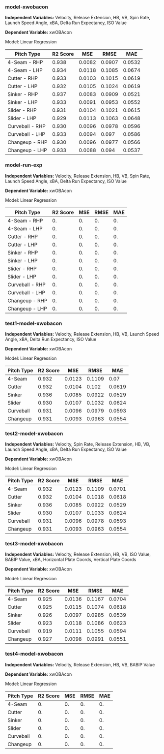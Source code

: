 ### model-xwobacon
**Independent Variables:** Velocity, Release Extension, HB, VB, Spin Rate, Launch Speed Angle, xBA, Delta Run Expectancy, ISO Value

**Dependent Variable:** xwOBAcon

Model: Linear Regression

|Pitch Type       |R2 Score  |MSE       |RMSE       |MAE        |  
|--               |---       |--        |---        |---        |
|4-Seam - RHP     |0.938     |0.0082    |0.0907     |0.0532     |
|4-Seam - LHP     |0.934     |0.0118    |0.1085     |0.0674     |
|Cutter - RHP     |0.933     |0.0103    |0.1015     |0.0619     |
|Cutter - LHP     |0.932     |0.0105    |0.1024     |0.0619     |
|Sinker - RHP     |0.937     |0.0083    |0.0909     |0.0521     |
|Sinker - LHP     |0.933     |0.0091    |0.0953     |0.0552     |
|Slider - RHP     |0.931     |0.0104    |0.1021     |0.0615     |
|Slider - LHP     |0.929     |0.0113    |0.1063     |0.0648     |
|Curveball - RHP  |0.930     |0.0096    |0.0978     |0.0596     |
|Curveball - LHP  |0.933     |0.0094    |0.097      |0.0586     |
|Changeup - RHP   |0.930     |0.0096    |0.0977     |0.0566     |
|Changeup - LHP   |0.933     |0.0088    |0.094      |0.0537     |


### model-run-exp
**Independent Variables:** Velocity, Release Extension, HB, VB, Spin Rate, Launch Speed Angle, xBA, Delta Run Expectancy, ISO Value

**Dependent Variable:** xwOBAcon

Model: Linear Regression

|Pitch Type       |R2 Score  |MSE       |RMSE       |MAE        |  
|--               |---       |--        |---        |---        |
|4-Seam - RHP     |0.     |0.    |0.     |0.     |
|4-Seam - LHP     |0.     |0.    |0.     |0.     |
|Cutter - RHP     |0.     |0.    |0.     |0.     |
|Cutter - LHP     |0.     |0.    |0.     |0.     |
|Sinker - RHP     |0.     |0.    |0.     |0.     |
|Sinker - LHP     |0.     |0.    |0.     |0.     |
|Slider - RHP     |0.     |0.    |0.     |0.     |
|Slider - LHP     |0.     |0.    |0.     |0.     |
|Curveball - RHP  |0.     |0.    |0.     |0.     |
|Curveball - LHP  |0.     |0.    |0.     |0.     |
|Changeup - RHP   |0.     |0.    |0.     |0.     |
|Changeup - LHP   |0.     |0.    |0.     |0.     |


### test1-model-xwobacon
**Independent Variables:** Velocity, Release Extension, HB, VB, Launch Speed Angle, xBA, Delta Run Expectancy, ISO Value

**Dependent Variable:** xwOBAcon

Model: Linear Regression

|Pitch Type   |R2 Score  |MSE       |RMSE       |MAE        |  
|--           |---       |--        |---        |---        |
|4-Seam       |0.932     |0.0123    |0.1109     |0.07       |
|Cutter       |0.932     |0.0104    |0.102      |0.0619     |
|Sinker       |0.936     |0.0085    |0.0922     |0.0529     |
|Slider       |0.930     |0.0107    |0.1032     |0.0624     |
|Curveball    |0.931     |0.0096    |0.0979     |0.0593     |
|Changeup     |0.931     |0.0093    |0.0963     |0.0554     |


### test2-model-xwobacon
**Independent Variables:** Velocity, Spin Rate, Release Extension, HB, VB, Launch Speed Angle, xBA, Delta Run Expectancy, ISO Value

**Dependent Variable:** xwOBAcon

Model: Linear Regression

|Pitch Type   |R2 Score  |MSE       |RMSE       |MAE        |  
|--           |---       |--        |---        |---        |
|4-Seam       |0.932     |0.0123    |0.1109     |0.0701     |
|Cutter       |0.932     |0.0104    |0.1018     |0.0618     |
|Sinker       |0.936     |0.0085    |0.0922     |0.0529     |
|Slider       |0.930     |0.0107    |0.1033     |0.0624     |
|Curveball    |0.931     |0.0096    |0.0978     |0.0593     |
|Changeup     |0.931     |0.0093    |0.0963     |0.0554     |


### test3-model-xwobacon
**Independent Variables:** Velocity, Release Extension, HB, VB, ISO Value, BABIP Value, xBA, Horizontal Plate Coords, Vertical Plate Coords

**Dependent Variable:** xwOBAcon

Model: Linear Regression

|Pitch Type   |R2 Score  |MSE       |RMSE       |MAE        |  
|--           |---       |--        |---        |---        |
|4-Seam       |0.925     |0.0136    |0.1167     |0.0704     |
|Cutter       |0.925     |0.0115    |0.1074     |0.0618     |
|Sinker       |0.926     |0.0097    |0.0985     |0.0539     |
|Slider       |0.923     |0.0118    |0.1086     |0.0623     |
|Curveball    |0.919     |0.0111    |0.1055     |0.0594     |
|Changeup     |0.927     |0.0098    |0.0991     |0.0551     |


### test4-model-xwobacon
**Independent Variables:** Velocity, Release Extension, HB, VB, BABIP Value

**Dependent Variable:** xwOBAcon

Model: Linear Regression

|Pitch Type   |R2 Score  |MSE       |RMSE       |MAE        |  
|--           |---       |--        |---        |---        |
|4-Seam       |0.     |0.    |0.     |0.     |
|Cutter       |0.     |0.    |0.     |0.     |
|Sinker       |0.     |0.    |0.     |0.     |
|Slider       |0.     |0.    |0.     |0.     |
|Curveball    |0.     |0.    |0.     |0.     |
|Changeup     |0.     |0.    |0.     |0.     |